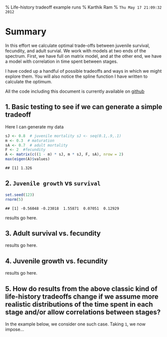 % Life-history tradeoff example runs
% Karthik Ram
% `Thu May 17 21:09:32 2012`

# Summary
In this effort we calculate optimal trade-offs between juvenile survival, fecundity, and adult survial. We work with models at two ends of the spectrum. First, we have full on matrix model, and at the other end, we have a model with correlation in time spent between stages.

I have coded up a handful of possible tradeoffs and ways in which we might explore them. You will also notice the spline function I have written to calculate the optimum.

All the code including this document is currently available on [github](http://github.com/karthikram/lhtradeoff)

<!-- Setting up R -->


<!-- read external r code -->



## 1. Basic testing to see if we can generate a simple tradeoff
Here I can generate my data


```r
sJ <- 0.8  # juvenile mortality sJ <- seq(0.1,.9,.1)
m <- 0.3  # maturation
sA <- 0.7  # adult mortality
F <- 2  #fecundity
A <- matrix(c((1 - m) * sJ, m * sJ, F, sA), nrow = 2)
max(eigen(A)$values)
```



```
## [1] 1.326
```




## 2.  `Juvenile growth` vs `survival`



```r
set.seed(123)
rnorm(5)
```



```
## [1] -0.56048 -0.23018  1.55871  0.07051  0.12929
```



results go here.

## 3.  Adult survival  vs. fecundity

results go here.

## 4.  Juvenile growth vs. fecundity

results go here.

## 5.  How do results from the above classic kind of life-history tradeoffs change if we assume more realistic distributions of the time spent in each stage and/or allow correlations between stages?

In the example below, we consider one such case. Taking `1`, we now impose...



